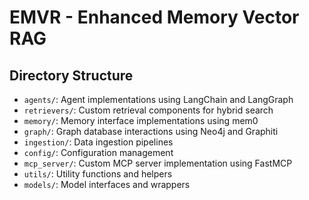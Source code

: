 # EMVR - Enhanced Memory Vector RAG

## Directory Structure

- `agents/`: Agent implementations using LangChain and LangGraph
- `retrievers/`: Custom retrieval components for hybrid search
- `memory/`: Memory interface implementations using mem0
- `graph/`: Graph database interactions using Neo4j and Graphiti
- `ingestion/`: Data ingestion pipelines
- `config/`: Configuration management
- `mcp_server/`: Custom MCP server implementation using FastMCP
- `utils/`: Utility functions and helpers
- `models/`: Model interfaces and wrappers